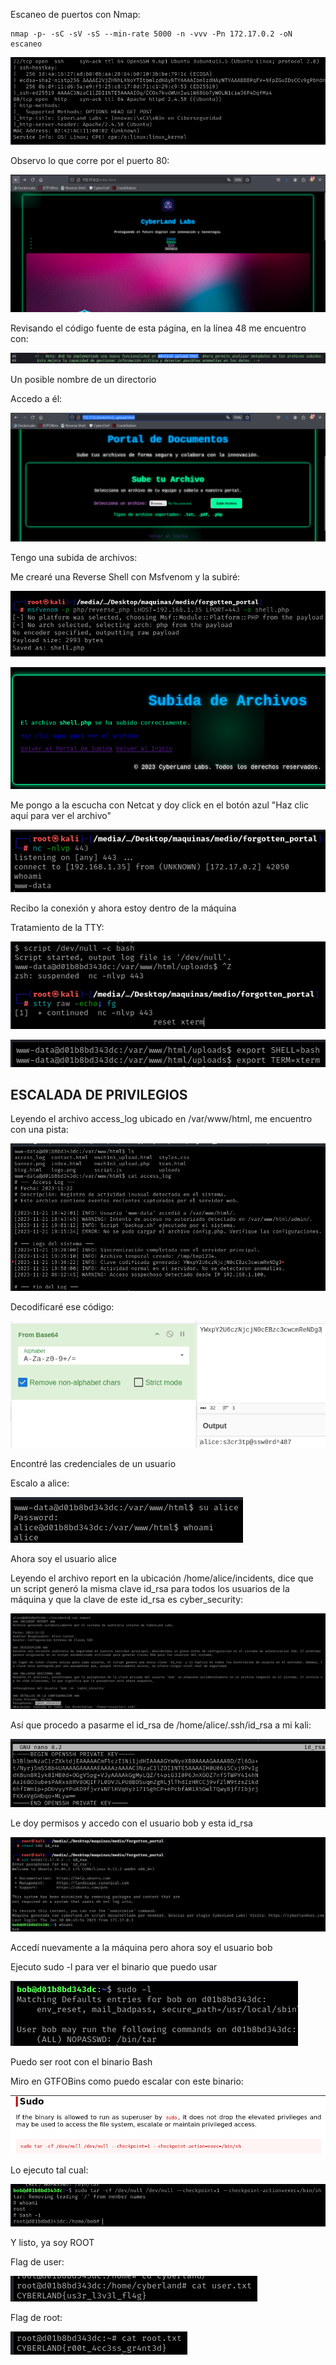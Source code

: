 Escaneo de puertos con Nmap:
```
nmap -p- -sC -sV -sS --min-rate 5000 -n -vvv -Pn 172.17.0.2 -oN escaneo
```

![](../../../Images/Pasted%20image%2020250129180545.png)

Observo lo que corre por el puerto 80:

![](../../../Images/Pasted%20image%2020250129181050.png)

Revisando el código fuente  de esta página, en la línea 48 me encuentro con:

![](../../../Images/Pasted%20image%2020250129181227.png)

Un posible nombre de un directorio

Accedo a él:

![](../../../Images/Pasted%20image%2020250129181256.png)

Tengo una subida de archivos:

Me crearé una Reverse Shell con Msfvenom y la subiré:

![](../../../Images/Pasted%20image%2020250129181428.png)

![](../../../Images/Pasted%20image%2020250129181417.png)

Me pongo a la escucha con Netcat y doy click en el botón azul "Haz clic aquí para ver el archivo"

![](../../../Images/Pasted%20image%2020250129182503.png)

Recibo la conexión y ahora estoy dentro de la máquina

Tratamiento de la TTY:

![](../../../Images/Pasted%20image%2020250129182701.png)

![](../../../Images/Pasted%20image%2020250129182727.png)

## ESCALADA DE PRIVILEGIOS

Leyendo el archivo access_log ubicado en /var/www/html, me encuentro con una pista:

![](../../../Images/Pasted%20image%2020250129183559.png)

Decodificaré ese código:

![](../../../Images/Pasted%20image%2020250129183640.png)

Encontré las credenciales de un usuario

Escalo a alice:

![](../../../Images/Pasted%20image%2020250129183715.png)

Ahora soy el usuario alice

Leyendo el archivo report en la ubicación /home/alice/incidents, dice que un script generó la misma clave id_rsa para todos los usuarios de la máquina y que la clave de este id_rsa es cyber_security:

![](../../../Images/Pasted%20image%2020250129184711.png)

Así que procedo a pasarme el id_rsa de /home/alice/.ssh/id_rsa a mi kali:

![](../../../Images/Pasted%20image%2020250129185159.png)

Le doy permisos y accedo con el usuario bob y esta id_rsa

![](../../../Images/Pasted%20image%2020250129185250.png)

Accedí nuevamente a la máquina pero ahora soy el usuario bob

Ejecuto sudo -l para ver el binario que puedo usar

![](../../../Images/Pasted%20image%2020250129190931.png)

Puedo ser root con el binario Bash

Miro en GTFOBins como puedo escalar con este binario:

![](../../../Images/Pasted%20image%2020250129191003.png)

Lo ejecuto tal cual:

![](../../../Images/Pasted%20image%2020250129191022.png)

Y listo, ya soy ROOT

Flag de user:

![](../../../Images/Pasted%20image%2020250129191117.png)

Flag de root:

![](../../../Images/Pasted%20image%2020250129191149.png)
